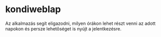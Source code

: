 # kondiweblap
Az alkalmazás segít eligazodni, milyen órákon lehet részt venni az adott napokon és persze lehetőséget is nyújt a jelentkezésre.
